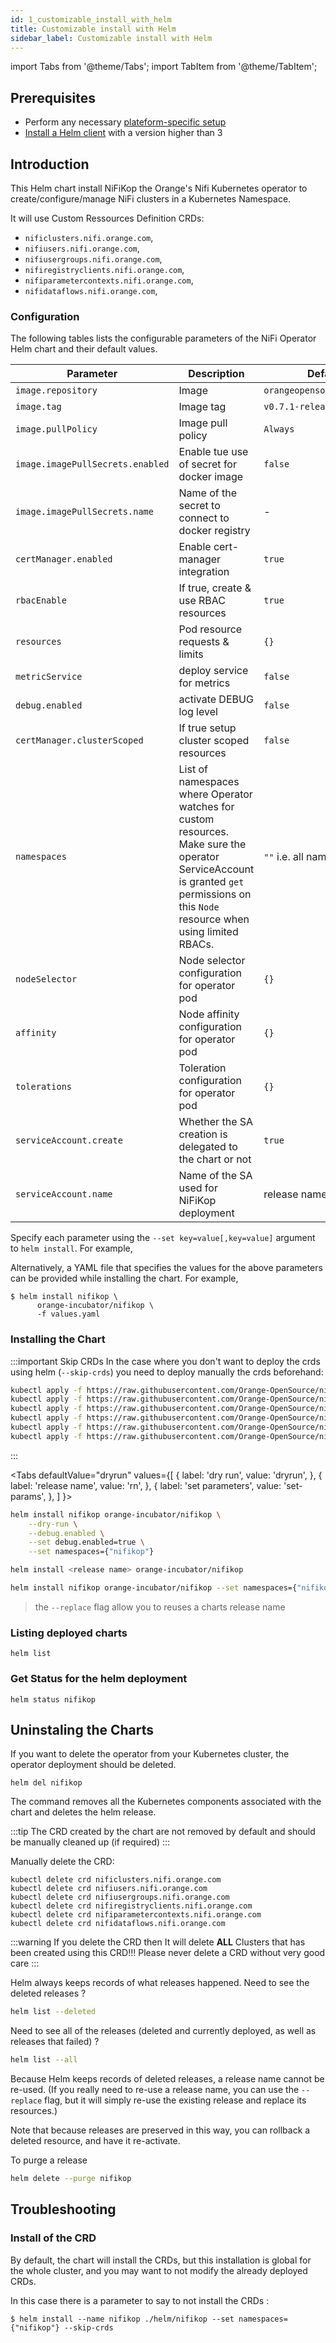 ```yaml
---
id: 1_customizable_install_with_helm
title: Customizable install with Helm
sidebar_label: Customizable install with Helm
---
```


import Tabs from '@theme/Tabs';
import TabItem from '@theme/TabItem';

## Prerequisites

- Perform any necessary [plateform-specific setup](../2_platform_setup/1_gke.md)
- [Install a Helm client](https://github.com/helm/helm#install) with a version higher than 3

## Introduction

This Helm chart install NiFiKop the Orange's Nifi Kubernetes operator to create/configure/manage NiFi
clusters in a Kubernetes Namespace.

It will use Custom Ressources Definition CRDs:

- `nificlusters.nifi.orange.com`,
- `nifiusers.nifi.orange.com`,
- `nifiusergroups.nifi.orange.com`,
- `nifiregistryclients.nifi.orange.com`,
- `nifiparametercontexts.nifi.orange.com`,
- `nifidataflows.nifi.orange.com`,

### Configuration

The following tables lists the configurable parameters of the NiFi Operator Helm chart and their default values.

| Parameter                        | Description                                                                                                                                                                          | Default                    |
| -------------------------------- | ------------------------------------------------------------------------------------------------------------------------------------------------------------------------------------ | -------------------------- |
| `image.repository`               | Image                                                                                                                                                                                | `orangeopensource/nifikop` |
| `image.tag`                      | Image tag                                                                                                                                                                            | `v0.7.1-release`           |
| `image.pullPolicy`               | Image pull policy                                                                                                                                                                    | `Always`                   |
| `image.imagePullSecrets.enabled` | Enable tue use of secret for docker image                                                                                                                                            | `false`                    |
| `image.imagePullSecrets.name`    | Name of the secret to connect to docker registry                                                                                                                                     | -                          |
| `certManager.enabled`            | Enable cert-manager integration                                                                                                                                                      | `true`                     |
| `rbacEnable`                     | If true, create & use RBAC resources                                                                                                                                                 | `true`                     |
| `resources`                      | Pod resource requests & limits                                                                                                                                                       | `{}`                       |
| `metricService`                  | deploy service for metrics                                                                                                                                                           | `false`                    |
| `debug.enabled`                  | activate DEBUG log level                                                                                                                                                             | `false`                    |
| `certManager.clusterScoped`      | If true setup cluster scoped resources                                                                                                                                               | `false`                    |
| `namespaces`                     | List of namespaces where Operator watches for custom resources. Make sure the operator ServiceAccount is granted `get` permissions on this `Node` resource when using limited RBACs. | `""` i.e. all namespaces   |
| `nodeSelector`                   | Node selector configuration for operator pod                                                                                                                                         | `{}`                       |
| `affinity`                       | Node affinity configuration for operator pod                                                                                                                                         | `{}`                       |
| `tolerations`                    | Toleration configuration for operator pod                                                                                                                                            | `{}`                       |
| `serviceAccount.create`          | Whether the SA creation is delegated to the chart or not                                                                                                                             | `true`                     |
| `serviceAccount.name`            | Name of the SA used for NiFiKop deployment                                                                                                                                           | release name               |

Specify each parameter using the `--set key=value[,key=value]` argument to `helm install`. For example,

Alternatively, a YAML file that specifies the values for the above parameters can be provided while installing the chart. For example,

```console
$ helm install nifikop \
      orange-incubator/nifikop \
      -f values.yaml
```

### Installing the Chart

:::important Skip CRDs
In the case where you don't want to deploy the crds using helm (`--skip-crds`) you need to deploy manually the crds beforehand:

```bash
kubectl apply -f https://raw.githubusercontent.com/Orange-OpenSource/nifikop/master/config/crd/bases/nifi.orange.com_nificlusters.yaml
kubectl apply -f https://raw.githubusercontent.com/Orange-OpenSource/nifikop/master/config/crd/bases/nifi.orange.com_nifiusers.yaml
kubectl apply -f https://raw.githubusercontent.com/Orange-OpenSource/nifikop/master/config/crd/bases/nifi.orange.com_nifiusergroups.yaml
kubectl apply -f https://raw.githubusercontent.com/Orange-OpenSource/nifikop/master/config/crd/bases/nifi.orange.com_nifidataflows.yaml
kubectl apply -f https://raw.githubusercontent.com/Orange-OpenSource/nifikop/master/config/crd/bases/nifi.orange.com_nifiparametercontexts.yaml
kubectl apply -f https://raw.githubusercontent.com/Orange-OpenSource/nifikop/master/config/crd/bases/nifi.orange.com_nifiregistryclients.yaml
```

:::

<Tabs
defaultValue="dryrun"
values={[
{ label: 'dry run', value: 'dryrun', },
{ label: 'release name', value: 'rn', },
{ label: 'set parameters', value: 'set-params', },
]
}>
<TabItem value="dryrun">

```bash
helm install nifikop orange-incubator/nifikop \
    --dry-run \
    --debug.enabled \
    --set debug.enabled=true \
    --set namespaces={"nifikop"}
```

</TabItem>
<TabItem value="rn">

```bash
helm install <release name> orange-incubator/nifikop
```

</TabItem>

<TabItem value="set-params">

```bash
helm install nifikop orange-incubator/nifikop --set namespaces={"nifikop"}
```

</TabItem>
</Tabs>

> the `--replace` flag allow you to reuses a charts release name

### Listing deployed charts

```
helm list
```

### Get Status for the helm deployment

```
helm status nifikop
```

## Uninstaling the Charts

If you want to delete the operator from your Kubernetes cluster, the operator deployment
should be deleted.

```
helm del nifikop
```

The command removes all the Kubernetes components associated with the chart and deletes the helm release.

:::tip
The CRD created by the chart are not removed by default and should be manually cleaned up (if required)
:::

Manually delete the CRD:

```
kubectl delete crd nificlusters.nifi.orange.com
kubectl delete crd nifiusers.nifi.orange.com
kubectl delete crd nifiusergroups.nifi.orange.com
kubectl delete crd nifiregistryclients.nifi.orange.com
kubectl delete crd nifiparametercontexts.nifi.orange.com
kubectl delete crd nifidataflows.nifi.orange.com
```

:::warning
If you delete the CRD then
It will delete **ALL** Clusters that has been created using this CRD!!!
Please never delete a CRD without very good care
:::

Helm always keeps records of what releases happened. Need to see the deleted releases ?

```bash
helm list --deleted
```

Need to see all of the releases (deleted and currently deployed, as well as releases that
failed) ?

```bash
helm list --all
```

Because Helm keeps records of deleted releases, a release name cannot be re-used. (If you really need to re-use a
release name, you can use the `--replace` flag, but it will simply re-use the existing release and replace its
resources.)

Note that because releases are preserved in this way, you can rollback a deleted resource, and have it re-activate.

To purge a release

```bash
helm delete --purge nifikop
```

## Troubleshooting

### Install of the CRD

By default, the chart will install the CRDs, but this installation is global for the whole
cluster, and you may want to not modify the already deployed CRDs.

In this case there is a parameter to say to not install the CRDs :

```
$ helm install --name nifikop ./helm/nifikop --set namespaces={"nifikop"} --skip-crds
```
